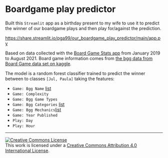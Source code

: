 # Boardgame play predictor

Built this `Streamlit` app as a birthday present to my wife to use it to predict the winner of our boardgame plays and then play for/against the prediction.

https://share.streamlit.io/pga99/our_boardgame_play_predictor/main/app.py 

Based on data collected with the [Board Game Stats app](https://www.bgstatsapp.com/) from January 2019 to August 2021. 
Board game information comes from [the bgg data from Board Game data set on kaggle](https://www.kaggle.com/mshepherd/board-games).  

The model is a random forest classifier trained to predict the winner between to classes `[Jul, Paula]` taking the features:
- `Game: Bgg Name` [list](https://boardgamegeek.com/browse/boardgame) 
- `Game: Complexity`
- `Game: Bgg Game Types`
- `Game: Bgg Categories` [list](https://boardgamegeek.com/browse/boardgamecategory)
- `Game: Bgg Mechanics`[list](https://boardgamegeek.com/browse/boardgamemechanic)
- `Game: Year Published`
- `Play: Day`
- `Play: Hour`

-------------------

<a rel="license" href="http://creativecommons.org/licenses/by/4.0/"><img alt="Creative Commons License" style="border-width:0" src="https://i.creativecommons.org/l/by/4.0/88x31.png" /></a><br />This work is licensed under a <a rel="license" href="http://creativecommons.org/licenses/by/4.0/">Creative Commons Attribution 4.0 International License</a>.
